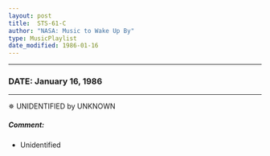 ```yaml
---
layout: post
title:  STS-61-C
author: "NASA: Music to Wake Up By"
type: MusicPlaylist
date_modified: 1986-01-16
---
```


----
### DATE: January 16, 1986
----
✵ UNIDENTIFIED by UNKNOWN

##### Comment:
* Unidentified
